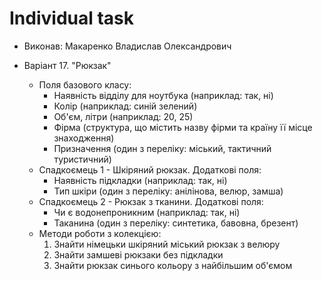 # Individual task

* Виконав: Макаренко Владислав Олександрович
* Варіант 17. "Рюкзак"

  * Поля базового класу:
    - Наявність відділу для ноутбука (наприклад: так, ні)
    - Колір (наприклад: синій зелений)
    - Об'єм, літри (наприклад: 20, 25)
    - Фірма (структура, що містить назву фірми та країну її місце знаходження)
    - Призначення (один з переліку: міський, тактичний туристичний)
  * Спадкоємець 1 - Шкіряний рюкзак. Додаткові поля:
    - Наявність підкладки (наприклад: так, ні)
    - Тип шкіри (один з переліку: анілінова, велюр, замша)
  * Спадкоємець 2 - Рюкзак з тканини. Додаткові поля:
    - Чи є водонепроникним (наприклад: так, ні)
    - Таканина (один з переліку: синтетика, бавовна, брезент)
  * Методи роботи з колекцією:
    1. Знайти німецьки шкіряний міський рюкзак з велюру
    2. Знайти замшеві рюкзаки без підкладки
    3. Знайти рюкзак синього кольору з найбільшим об'ємом
   
   
